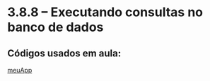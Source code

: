 # 3.8.8 – Executando consultas no banco de dados

## Códigos usados em aula:

[meuApp](/nodeJs/codigos/meuApp/)